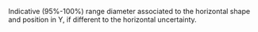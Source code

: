 Indicative (95%-100%) range diameter associated to the horizontal shape and position in Y, if different to the horizontal uncertainty.
